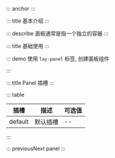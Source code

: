 ::: anchor
:::

::: title 基本介绍
:::

::: describe 面板通常是指一个独立的容器
:::

::: title 基础使用
:::

::: demo 使用 `lay-panel` 标签, 创建面板组件

<template>
  <lay-panel><div style="padding: 30px;">面板</div></lay-panel>
</template>

<script>
import { ref } from 'vue'

export default {
  setup() {

    return {
    }
  }
}
</script>

:::

::: title Panel 插槽
:::

::: table

| 插槽    | 描述     | 可选值 |
| ------- | -------- | ------ |
| default | 默认插槽 | --     |

:::

 

::: previousNext panel
:::